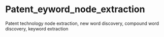 # Patent_eyword_node_extraction
Patent technology node extraction, new word discovery, compound word discovery, keyword extraction
